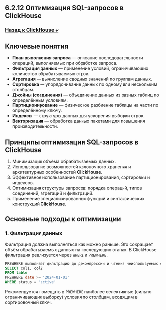 ## 6.2.12 Оптимизация SQL-запросов в ClickHouse

### [Назад к ClickHouse ⤶](/data/Module6/data/clickhouse.md)

## Ключевые понятия
- **План выполнения запроса** — описание последовательности операций, выполняемых при обработке запроса.  
- **Фильтрация данных** — применение условий, ограничивающих количество обрабатываемых строк.  
- **Агрегация** — вычисление сводных значений по группам данных.  
- **Сортировка** — упорядочивание данных по одному или нескольким столбцам.  
- **Джойны (соединения)** — объединение данных из разных таблиц по определённым условиям.  
- **Партиционирование** — физическое разбиение таблицы на части по определённому ключу.  
- **Индексы** — структуры данных для ускорения выборки строк.  
- **Векторизация** — обработка данных пакетами для повышения производительности.  

## Принципы оптимизации SQL-запросов в ClickHouse
1. Минимизация объёма обрабатываемых данных.  
2. Использование возможностей колоночного хранения и архитектурных особенностей **ClickHouse**.  
3. Эффективное использование партиционирования, сортировки и индексов.  
4. Оптимизация структуры запросов: порядка операций, типов соединений, агрегаций и фильтраций.  
5. Применение специализированных функций и синтаксических конструкций **ClickHouse**.  

## Основные подходы к оптимизации
### 1. Фильтрация данных
Фильтрация должна выполняться как можно раньше. Это сокращает объём обрабатываемых данных на последующих этапах. 
В ClickHouse фильтрация реализуется через `WHERE` и `PREWHERE`.  

```sql
PREWHERE выполняет фильтрацию до декомпрессии и чтения неиспользуемых столбцов, что позволяет экономить ресурсы.
SELECT col1, col2
FROM table
PREWHERE date >= '2024-01-01'
WHERE status = 'active'
```
                  
Рекомендуется помещать в `PREWHERE` наиболее селективные (сильно ограничивающие выборку) условия по столбцам, 
входящим в сортировочный ключ.  


